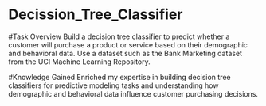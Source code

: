 # Decission_Tree_Classifier

#Task Overview
Build a decision tree classifier to predict whether a customer will purchase a product or service based on their demographic and behavioral data. Use a dataset such as the Bank Marketing dataset from the UCI Machine Learning Repository.

#Knowledge Gained
Enriched my expertise in building decision tree classifiers for predictive modeling tasks and understanding how demographic and behavioral data influence customer purchasing decisions.


